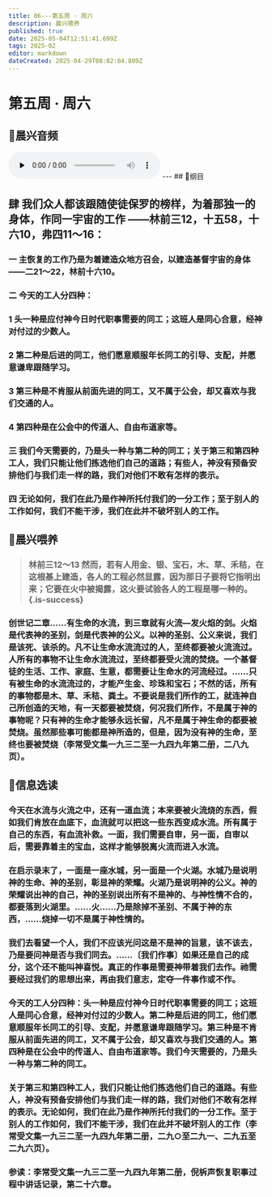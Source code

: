 ```yaml
---
title: 06---第五周 · 周六
description: 晨兴喂养
published: true
date: 2025-05-04T12:51:41.699Z
tags: 2025-02
editor: markdown
dateCreated: 2025-04-29T08:02:04.809Z
---
```


# 第五周 · 周六
## 🎵晨兴音频
<audio id="audio" controls="" preload="none">
      <source id="mp3" src="/2025-02/week5/week5day6.mp3">
</audio>
---
## 📖纲目

## 肆   我们众人都该跟随使徒保罗的榜样，为着那独一的身体，作同一宇宙的工作 ——林前三12，十五58，十六10，弗四11～16：

### 一   主恢复的工作乃是为着建造众地方召会，以建造基督宇宙的身体 ——二21～22，林前十六10。

### 二   今天的工人分四种：

### 1   头一种是应付神今日时代职事需要的同工；这班人是同心合意，经神对付过的少数人。

### 2   第二种是后进的同工，他们愿意顺服年长同工的引导、支配，并愿意谦卑跟随学习。

### 3   第三种是不肯服从前面先进的同工，又不属于公会，却又喜欢与我们交通的人。

### 4   第四种是在公会中的传道人、自由布道家等。

### 三   我们今天需要的，乃是头一种与第二种的同工；关于第三和第四种工人，我们只能让他们拣选他们自己的道路；有些人，神没有预备安排他们与我们走一样的路，我们对他们不敢有怎样的表示。

### 四   无论如何，我们在此乃是作神所托付我们的一分工作；至于别人的工作如何，我们不能干涉，我们在此并不破坏别人的工作。

## 📖晨兴喂养

>### 林前三12～13    然而，若有人用金、银、宝石，木、草、禾秸，在这根基上建造，各人的工程必然显露，因为那日子要将它指明出来；它要在火中被揭露，这火要试验各人的工程是哪一种的。{.is-success}

### 创世记二章……有生命的水流，到三章就有火流—发火焰的剑。火焰是代表神的圣别，剑是代表神的公义。以神的圣别、公义来说，我们是该死、该杀的。凡不让生命水流流过的人，至终都要被火流流过。人所有的事物不让生命水流流过，至终都要受火流的焚烧。一个基督徒的生活、工作、家庭、生意，都需要让生命水的河流经过。……只有被生命的水流流过的，才能产生金、珍珠和宝石；不然的话，所有的事物都是木、草、禾秸、粪土。不要说是我们所作的工，就连神自己所创造的天地，有一天都要被焚烧，何况我们所作，不是属于神的事物呢？只有神的生命才能够永远长留，凡不是属于神生命的都要被焚烧。虽然那些事可能都是神所造的，但是，因为没有神的生命，至终也要被焚烧（李常受文集一九三二至一九四九年第二册，二八九页）。

## 📖信息选读

### 今天在水流与火流之中，还有一道血流；本来要被火流烧的东西，假如我们肯放在血底下，血流就可以把这一些东西变成水流。所有属于自己的东西，有血流补救。一面，我们需要自审，另一面，自审以后，需要靠着主的宝血，这样才能够脱离火流而进入水流。

### 在启示录末了，一面是一座水城，另一面是一个火湖。水城乃是说明神的生命、神的圣别，彰显神的荣耀。火湖乃是说明神的公义。神的荣耀说出神的自己，神的圣别说出所有不是神的、与神性情不合的，都要落到火湖里。……火……乃是除掉不圣别、不属于神的东西，……烧掉一切不是属于神性情的。

### 我们去看望一个人，我们不应该光问这是不是神的旨意，该不该去，乃是要问神是否与我们同去。……〔我们作事〕如果还是自己的成分，这个还不能叫神喜悦。真正的作事是需要神带着我们去作。祂需要经过我们的思想出来，再由我们意志，定夺一件事作或不作。

### 今天的工人分四种：头一种是应付神今日时代职事需要的同工；这班人是同心合意，经神对付过的少数人。第二种是后进的同工，他们愿意顺服年长同工的引导、支配，并愿意谦卑跟随学习。第三种是不肯服从前面先进的同工，又不属于公会，却又喜欢与我们交通的人。第四种是在公会中的传道人、自由布道家等。我们今天需要的，乃是头一种与第二种的同工。

### 关于第三和第四种工人，我们只能让他们拣选他们自己的道路。有些人，神没有预备安排他们与我们走一样的路，我们对他们不敢有怎样的表示。无论如何，我们在此乃是作神所托付我们的一分工作。至于别人的工作如何，我们不能干涉，我们在此并不破坏别人的工作（李常受文集一九三二至一九四九年第二册，二九○至二九一、二九五至二九六页）。

### 参读：李常受文集一九三二至一九四九年第二册，倪柝声恢复职事过程中讲话记录，第二十六章。
<!-- Google tag (gtag.js) -->
<script async src="https://www.googletagmanager.com/gtag/js?id=G-1P8709Z16T"></script>
<script>
  window.dataLayer = window.dataLayer || [];
  function gtag(){dataLayer.push(arguments);}
  gtag('js', new Date());

  gtag('config', 'G-1P8709Z16T');
</script>